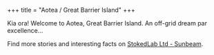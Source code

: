 +++
title = "Aotea / Great Barrier Island"
+++

Kia ora! Welcome to Aotea, Great Barrier Island. An off-grid dream par excellence...

Find more stories and interesting facts on [StokedLab Ltd - Sunbeam](https://www.stokedlab.io/sunbeam).



